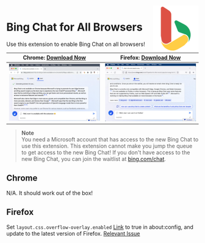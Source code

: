 <img style="vertical-align:middle;" align="right" src="public/icon1024.png" width="120px">

# Bing Chat for All Browsers

Use this extension to enable Bing Chat on all browsers!

| Chrome: [Download Now](https://chrome.google.com/webstore/detail/bing-chat-for-all-browser/jofbglonpbndadajbafmmaklbfbkggpo) | Firefox: [Download Now](https://addons.mozilla.org/en-US/firefox/addon/bing-chat-for-all-browsers/) |
| ---------------------------------------------------------------------------------------------------------------------------- | --------------------------------------------------------------------------------------------------- |
| ![Demo of Bing Chat on Chrome](misc/chrome.png)                                                                              | ![Demo of Bing Chat on Firefox](misc/firefox.png)                                                   |

> **Note**<br/>
> You need a Microsoft account that has access to the new Bing Chat to use this extension.
> This extension cannot make you jump the queue to get access to the new Bing Chat!
> If you don't have access to the new Bing Chat, you can join the waitlist at [bing.com/chat](https://bing.com/chat).

## Chrome

N/A. It should work out of the box!

## Firefox

Set `layout.css.overflow-overlay.enabled` [Link](about:config?filter=layout.css.overflow-overlay.enabled) to true in about:config, and update to the latest version of Firefox. [Relevant Issue](https://github.com/anaclumos/bing-chat-for-all-browsers/issues/1)

